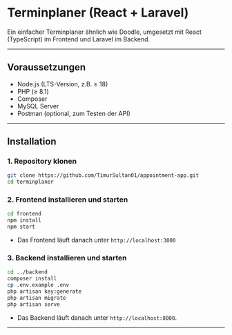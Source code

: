# Terminplaner (React + Laravel)

Ein einfacher Terminplaner ähnlich wie Doodle, umgesetzt mit React (TypeScript) im Frontend und Laravel im Backend.

---

## Voraussetzungen
  
- Node.js (LTS-Version, z.B. ≥ 18)
- PHP (≥ 8.1)  
- Composer  
- MySQL Server    
- Postman (optional, zum Testen der API)

---

## Installation

### 1. Repository klonen

```bash
git clone https://github.com/TimurSultan01/appointment-app.git
cd terminplaner
```

### 2. Frontend installieren und starten

```bash
cd frontend
npm install
npm start
```

- Das Frontend läuft danach unter `http://localhost:3000`

### 3. Backend installieren und starten

```bash
cd ../backend
composer install
cp .env.example .env
php artisan key:generate
php artisan migrate
php artisan serve
```

- Das Backend läuft danach unter `http://localhost:8000`.

---

